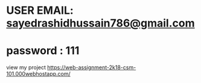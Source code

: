 

 # USER EMAIL: sayedrashidhussain786@gmail.com
 # password : 111
 
 
 view my project
 https://web-assignment-2k18-csm-101.000webhostapp.com/
